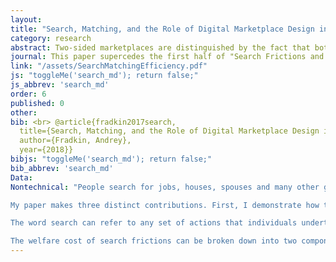 ```yaml
---
layout:
title: "Search, Matching, and the Role of Digital Marketplace Design in Enabling Trade: Evidence from Airbnb"
category: research
abstract: Two-sided marketplaces are distinguished by the fact that both sides have preferences regarding each others' non-price characteristics. This paper studies how digital platform design affects transaction costs and volume in these markets by analyzing the decisions of guests and hosts to search and match with each other on Airbnb. I show that the two-sided nature of the market is important. Through 2014, rejections of guests by hosts occur for 42% of inquiries regarding booking and these rejections causally decrease the rate at which guests eventually book on the platform by 43% to 70%. Rejections are primarily caused by stale vacancies and the screening of guests by hosts. I use data on search and communication to estimate a model of guest and host choices. I apply this model to study the effects of search engine design and find that, by tracking listing availability, Airbnb reduces rejections by 59%. I then show that incorporating host preferences into rankings can further increase match rates and discuss how Airbnb's subsequent innovations reflect these findings.
journal: This paper supercedes the first half of "Search Frictions and the Design of Online Marketplaces". (Most Recent Version 2018)
link: "/assets/SearchMatchingEfficiency.pdf"
js: "toggleMe('search_md'); return false;"
js_abbrev: 'search_md'
order: 6
published: 0
other: 
bib: <br> @article{fradkin2017search,
  title={Search, Matching, and the Role of Digital Marketplace Design in Enabling Trade&#58; Evidence from Airbnb},
  author={Fradkin, Andrey},
  year={2018}}
bibjs: "toggleMe('search_md'); return false;"
bib_abbrev: 'search_md'
Data: 
Nontechnical: "People search for jobs, houses, spouses and many other goods. Theory tells us that markets where search is important can work very differently than standard competitive marketplaces. However, it has been difficult to test theories of search in practice because search behavior is typically unobserved. I use a novel dataset of over a million search spells in an online marketplace to study search frictions.

My paper makes three distinct contributions. First, I demonstrate how to use detailed data on communication and transactions in marketplaces in order to quantify the welfare cost of search frictions. Second, I apply my methodology to Airbnb, a large and growing online marketplace for accommodations. Lastly, I study how a market designer can create a set of policies to improve market outcomes.

The word search can refer to any set of actions that individuals undertake in order to acquire more information. Some common types of search include asking friends for advice, browsing the internet, submitting applications and talking to potential partners. In this paper I will focus on just one step in the search process: that of sending contacts and talking to potential partners. 

The welfare cost of search frictions can be broken down into two components. The first is that search itself takes up valuable time and effort. The second is that the lack of perfect information about all options creates suboptimal matches in the marketplace. In turn, the degree to which matches are suboptimal depends on how intensively people search, the information already available to searchers, the amount of congestion in the marketplace and the realized quality of potential partners in the market. The cause of suboptimal matches is critical because it determines what policies should be undertaken to improve market outcomes."
---
```


